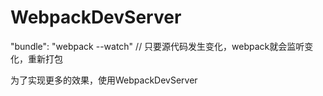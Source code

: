 # WebpackDevServer

"bundle": "webpack --watch"  // 只要源代码发生变化，webpack就会监听变化，重新打包

为了实现更多的效果，使用WebpackDevServer
